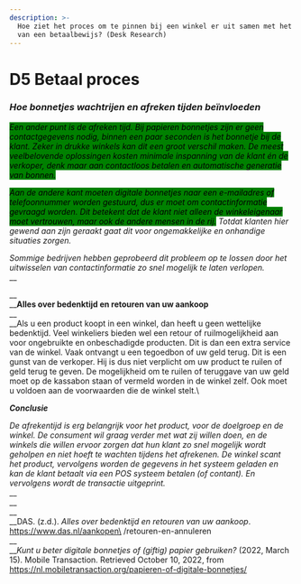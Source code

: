 ```yaml
---
description: >-
  Hoe ziet het proces om te pinnen bij een winkel er uit samen met het ontvangen
  van een betaalbewijs? (Desk Research)
---
```


# D5 Betaal proces

### _Hoe bonnetjes wachtrijen en afreken tijden beïnvloeden_

_<mark style="background-color:green;">Een ander punt is de afreken tijd. Bij papieren bonnetjes zijn er geen contactgegevens nodig, binnen een paar seconden is het bonnetje bij de klant. Zeker in drukke winkels kan dit een groot verschil maken. De meest veelbelovende oplossingen kosten minimale inspanning van de klant én de verkoper, denk maar aan contactloos betalen en automatische generatie van bonnen.</mark>_&#x20;

_<mark style="background-color:green;">Aan de andere kant moeten digitale bonnetjes naar een e-mailadres of telefoonnummer worden gestuurd, dus er moet om contactinformatie gevraagd worden. Dit betekent dat de klant niet alleen de winkeleigenaar moet vertrouwen, maar ook de andere mensen in de rij.</mark> Totdat klanten hier gewend aan zijn geraakt gaat dit voor ongemakkelijke en onhandige situaties zorgen._

_Sommige bedrijven hebben geprobeerd dit probleem op te lossen door het uitwisselen van contactinformatie zo snel mogelijk te laten verlopen._\
__

__\
__**Alles over bedenktijd en retouren van uw aankoop**\
__\
__Als u een product koopt in een winkel, dan heeft u geen wettelijke bedenktijd. Veel winkeliers bieden wel een retour of ruilmogelijkheid aan voor ongebruikte en onbeschadigde producten. Dit is dan een extra service van de winkel. Vaak ontvangt u een tegoedbon of uw geld terug. Dit is een gunst van de verkoper. Hij is dus niet verplicht om uw product te ruilen of geld terug te geven. De mogelijkheid om te ruilen of teruggave van uw geld moet op de kassabon staan of vermeld worden in de winkel zelf. Ook moet u voldoen aan de voorwaarden die de winkel stelt.\




_**Conclusie**_

_De afrekentijd is erg belangrijk voor het product, voor de doelgroep en de winkel. De consument wil graag verder met wat zij willen doen, en de winkels die willen ervoor zorgen dat hun klant zo snel mogelijk wordt geholpen en niet hoeft te wachten tijdens het afrekenen. De winkel scant het product, vervolgens worden de gegevens in het systeem geladen en kan de klant betaalt via een POS systeem betalen (of contant). En vervolgens wordt de transactie uitgeprint._ \
__\
__\
__\
__DAS. (z.d.). _Alles over bedenktijd en retouren van uw aankoop_. https://www.das.nl/aankopen\
/retouren-en-annuleren\
__\
___Kunt u beter digitale bonnetjes of (giftig) papier gebruiken?_ (2022, March 15). Mobile Transaction. Retrieved October 10, 2022, from https://nl.mobiletransaction.org/papieren-of-digitale-bonnetjes/
